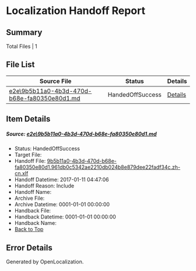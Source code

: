 # <a name='report-top'></a> Localization Handoff Report

## Summary
 Total Files | 1

## File List
 Source File | Status | Details 
 ----------- | ------ | ------- 
 [e2e\9b5b11a0-4b3d-470d-b68e-fa80350e80d1.md](https://github.com/OpenLocalizationTestOrg/ol-test0/blob/832e59bec211e87f2798511119bfe9c0de1b677c/e2e/9b5b11a0-4b3d-470d-b68e-fa80350e80d1.md) | HandedOffSuccess | [Details](#9deb215f272e382f6541e3879bbb537e8e1af5d01)

## Item Details
##### <a name='9deb215f272e382f6541e3879bbb537e8e1af5d01'></a> Source: [e2e\9b5b11a0-4b3d-470d-b68e-fa80350e80d1.md](https://github.com/OpenLocalizationTestOrg/ol-test0/blob/832e59bec211e87f2798511119bfe9c0de1b677c/e2e/9b5b11a0-4b3d-470d-b68e-fa80350e80d1.md)
* Status: HandedOffSuccess
* Target File: 
* Handoff File: [9b5b11a0-4b3d-470d-b68e-fa80350e80d1.961db0c5342ae2210db024b8e879dee22fadf34c.zh-cn.xlf](https://github.com/OpenLocalizationTestOrg/ol-test0-handoff/blob/edf403e2cc1623758aa7a5da3b4cb9f35b9be6f4/ol-handoff/OpenLocalizationTestOrg/ol-test0-zhcn/shujia/ht/9b5b11a0-4b3d-470d-b68e-fa80350e80d1.961db0c5342ae2210db024b8e879dee22fadf34c.zh-cn.xlf)
* Handoff Datetime: 2017-01-11 04:47:06
* Handoff Reason: Include
* Handoff Name: 
* Archive File: 
* Archive Datetime: 0001-01-01 00:00:00
* Handback File: 
* Handback Datetime: 0001-01-01 00:00:00
* Handback Name: 
* [Back to Top](#report-top)


## Error Details

Generated by OpenLocalization.
